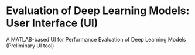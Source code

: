 # Evaluation of Deep Learning Models: User Interface (UI) 
A MATLAB-based UI for Performance Evaluation of Deep Learning Models (Preliminary UI tool) 



